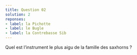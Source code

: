 ```yaml
---
title: Question 02
solution: 2
reponses:
- label: la Pichotte
- label: le Bugle
- label: la Contrebasse Sib
---
```


Quel est l’instrument le plus aigu de la famille des saxhorns ?
